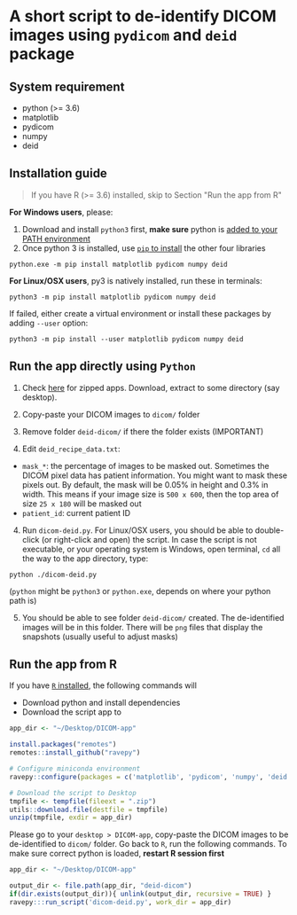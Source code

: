 # A short script to de-identify DICOM images using `pydicom` and `deid` package

## System requirement

* python (>= 3.6)
* matplotlib
* pydicom
* numpy
* deid

## Installation guide

> If you have R (>= 3.6) installed, skip to Section "Run the app from R"

**For Windows users**, please:

1. Download and install `python3` first, **make sure** python is [added to your PATH environment](https://datatofish.com/add-python-to-windows-path/)
2. Once python 3 is installed, use [`pip` to install](https://pip.pypa.io/en/stable/installing/) the other four libraries

```
python.exe -m pip install matplotlib pydicom numpy deid
```

**For Linux/OSX users**, py3 is natively installed, run these in terminals:

```
python3 -m pip install matplotlib pydicom numpy deid
```

If failed, either create a virtual environment or install these packages by adding `--user` option:

```
python3 -m pip install --user matplotlib pydicom numpy deid
```


## Run the app directly using `Python`

1. Check [here](https://github.com/dipterix/deid-dicom/releases) for zipped apps. Download, extract to some directory (say desktop). 

2. Copy-paste your DICOM images to `dicom/` folder

3. Remove folder `deid-dicom/` if there the folder exists (IMPORTANT)

3. Edit `deid_recipe_data.txt`:
  * `mask_*`: the percentage of images to be masked out. Sometimes the DICOM pixel data has patient information. You might want to mask these pixels out. By default, the mask will be 0.05% in height and 0.3% in width. This means if your image size is `500 x 600`, then the top area of size `25 x 180` will be masked out
  * `patient_id`: current patient ID

4. Run `dicom-deid.py`. For Linux/OSX users, you should be able to double-click (or right-click and open) the script. In case the script is not executable, or your operating system is Windows, open terminal, `cd` all the way to the app directory, type:

```
python ./dicom-deid.py
```

(`python` might be `python3` or `python.exe`, depends on where your python path is)

5. You should be able to see folder `deid-dicom/` created. The de-identified images will be in this folder. There will be `png` files that display the snapshots (usually useful to adjust masks)


## Run the app from R

If you have [`R` installed](https://cran.r-project.org/), the following commands will

* Download python and install dependencies
* Download the script app to 


```r
app_dir <- "~/Desktop/DICOM-app"

install.packages("remotes")
remotes::install_github("ravepy")

# Configure miniconda environment
ravepy::configure(packages = c('matplotlib', 'pydicom', 'numpy', 'deid'))

# Download the script to Desktop
tmpfile <- tempfile(fileext = ".zip")
utils::download.file(destfile = tmpfile)
unzip(tmpfile, exdir = app_dir)
```

Please go to your `desktop > DICOM-app`, copy-paste the DICOM images to be de-identified to `dicom/` folder. Go back to `R`, run the following commands. To make sure correct python is loaded, **restart R session first**

```r
app_dir <- "~/Desktop/DICOM-app"

output_dir <- file.path(app_dir, "deid-dicom")
if(dir.exists(output_dir)){ unlink(output_dir, recursive = TRUE) }
ravepy:::run_script('dicom-deid.py', work_dir = app_dir)
```





